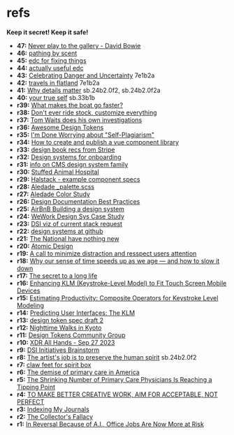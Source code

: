 # refs

**Keep it secret! Keep it safe!**

- **47:** [Never play to the gallery - David Bowie](https://www.youtube.com/watch?v=cNbnef_eXBM)
- **46:** [pathing by scent](https://abitawake.com/news/articles/enemy-ai-chasing-a-player-without-navigation2d-or-a-star-pathfinding)
- **45:** [edc for fixing things](https://www.youtube.com/watch?v=7iuEoUkmYWw)
- **44:** [actually useful edc](https://www.youtube.com/watch?v=dpwEhyV-VbA)
- **43:** [Celebrating Danger and Uncertainty](https://www.youtube.com/watch?v=4_BibNUzRSE) 7e1b2a
- **42:** [travels in flatland](https://joemorse.substack.com/p/travels-in-flatland) 7e1b2a
- **41:** [Why details matter](https://www.youtube.com/watch?v=ooTN3dkYXQM) sb.24b2.0f2, sb.24b2.0f2a
- **40:** [your true self](https://substack.com/profile/161154433-steph-godlove/note/c-49362192) sb.33b1b
- **r39:** [What makes the boat go faster?](https://www.youtube.com/watch?v=U8RQsJ0Q3Mo)
- **r38:** [Don't ever ride stock, customize everything](https://research.library.kutztown.edu/cgi/viewcontent.cgi?article=1011&context=designpioneers#:~:text=%E2%80%9CDon't%20ever%20ride%20stock,Paint%20Pens%20and%20Sumi%20Brushes)
- **r37:** [Tom Waits does his own investigations](https://soulrideblog.com/2023/10/21/book-talk-tom-waits-on-tom-waits/#:~:text=%E2%80%9CIf%20somebody%20doesn%E2%80%99t%20like%20what%20I%20do%2C%20I%20really%20don%E2%80%99t%20care.%20I%E2%80%99m%20not%20chained%20to%20public%20opinion%2C%20nor%20am%20I%20swayed%20by%20the%20waves%20of%20popular%20trends.%20I%20just%20keep%20on%20doing%20my%20own%20investigations.%E2%80%9D)
- **r36:** [Awesome Design Tokens](https://github.com/sturobson/Awesome-Design-Tokens?trk=feed_main-feed-card_feed-article-content)
- **r35:** [I'm Done Worrying about "Self-Plagiarism"](https://eliflife.substack.com/p/im-done-worrying-about-self-plagiarism)
- **r34:** [How to create and publish a vue component library](https://www.freecodecamp.org/news/how-to-create-and-publish-a-vue-component-library-update/)
- **r33:** [design book recs from Stripe](https://www.stripe.press/recommended/design-books.html)
- **r32:** [Design systems for onboarding](https://www.designsystemsforfigma.com/blog/a-design-system-that-holds-your-hand)
- **r31:** [info on CMS design system family](https://design.cms.gov/getting-started/child-design-systems/?theme=core)
- **r30:** [Stuffed Animal Hospital](https://realmsofgold.com/)
- **r29:** [Halstack - example component specs](https://developer.dxc.com/halstack/10/overview/introduction/)
- **r28:** [Aledade _palette.scss](https://gitlab.aledade.com/aledade/outreach/-/blob/main/aledade/static/css/variables/_palette.scss)
- **r27:** [Aledade Color Study](https://www.figma.com/file/8qaDV4bSCYtuLicm4lSFUg/Dev-handoff---CACP?type=design&node-id=537-4186&mode=design&t=tNla1NwUcLveHoL6-0)
- **r26:** [Design Documentation Best Practices](https://medium.com/design-bridges/design-docs-6bb34589f7a9)
- **r25:** [AirBnB Building a design system](https://airbnb.design/building-a-visual-language/)
- **r24:** [WeWork Design Sys Case Study](https://medium.com/owl-studios/plasma-design-system-4d63fb6c1afc)
- **r23:** [DSI viz of current stack request](https://aledade.slack.com/archives/D03MHF27E1G/p1697815945800359)
- **r22:** [design systems at github](https://medium.com/@broccolini/design-systems-at-github-c8e5378d2542)
- **r21:** [The National have nothing new](https://www.npr.org/2023/10/14/1205518291/getting-older-with-or-without-the-national)
- **r20:** [Atomic Design](https://atomicdesign.bradfrost.com/)
- **r19:** [A call to minimize distraction and resspect users attention](http://minimizedistraction.com/)
- **r18:** [Why our sense of time speeds up as we age — and how to slow it down](https://www.nbcnews.com/better/health/why-our-sense-time-speeds-we-age-how-slow-it-ncna936351)
- **r17:** [The secret to a long life](https://radiolab.org/podcast/secret-long-life)
- **r16:** [Enhancing KLM (Keystroke-Level Model) to Fit Touch Screen Mobile Devices ](https://strathprints.strath.ac.uk/49816/1/Karim_MHCI_Final_Camera_Ready.pdf)
- **r15:** [Estimating Productivity: Composite Operators for Keystroke Level Modeling](https://citeseerx.ist.psu.edu/viewdoc/download?doi=10.1.1.365.50&rep=rep1&type=pdf)
- **r14:** [Predicting User Interfaces: The KLM](https://medium.com/user-experience-design-1/predicting-user-interfaces-the-klm-d25bb3a2f2d5)
- **r13:** [design token spec draft 2](https://second-editors-draft.tr.designtokens.org/format/)
- **r12:** [Nighttime Walks in Kyoto](https://andrewlavers.substack.com/p/nighttime-walks-in-kyoto-dissect)
- **r11:** [Design Tokens Community Group](https://github.com/design-tokens/community-group)
- **r10:** [XDR All Hands - Sep 27 2023](https://docs.google.com/presentation/d/15J5rbgqAZIvOsuenlL1yIM1Fu2ciubXEqnpz2dBanYQ/edit#slide=id.p)
- **r9:** [DSI Initiatives Brainstorm](https://miro.com/app/board/uXjVMhfZRwA=/)
- **r8:** [The artist's job is to preserve the human spirit](https://www.youtube.com/watch?v=XrgUKL1wDPw) sb.24b2.0f2
- **r7:** [claw feet for spirit box](https://www.amazon.com/Tulead-Furniture-Unfinished-Wardrobe-Bookcase/dp/B08XX72G9W/ref=sr_1_13?crid=3DF7F7MAMHNOZ&keywords=claw%2Bfeet%2Bfor%2Bfurniture%2Bghost&qid=1695754869&sprefix=claw%2Bfeet%2Bfor%2Bfurniture%2Bghost%2Caps%2C109&sr=8-13&th=1)
- **r6:** [The demise of primary care in America](https://www.kevinmd.com/2022/12/the-demise-of-primary-care-in-america.html)
- **r5:** [The Shrinking Number of Primary Care Physicians Is Reaching a Tipping Point](https://kffhealthnews.org/news/article/lack-of-primary-care-tipping-point/)
- **r4:** [TO MAKE BETTER CREATIVE WORK, AIM FOR ACCEPTABLE, NOT PERFECT](https://herbertlui.net/to-make-better-creative-work-aim-for-acceptable-not-perfect/)
- **r3:** [Indexing My Journals](https://web.archive.org/web/20150206044404/http://rozwoundup.typepad.com/roz_wound_up/indexing-my-journals.html)
- **r2:** [The Collector's Fallacy](https://zettelkasten.de/posts/collectors-fallacy/#:~:text=Let's%20call%20this%20%E2%80%9CThe%20Collector's,of%20its%20existence%2C%20nothing%20more.)
- **r1:** [In Reversal Because of A.I., Office Jobs Are Now More at Risk](https://www.nytimes.com/2023/08/24/upshot/artificial-intelligence-jobs.html)
